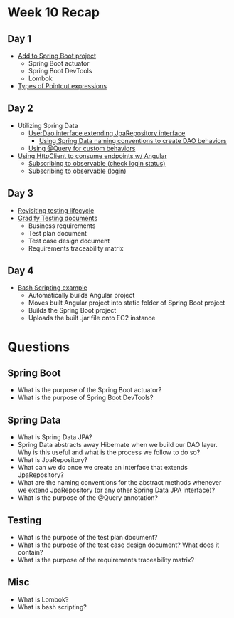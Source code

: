 # Week 10 Recap

## Day 1
- [Add to Spring Boot project](https://github.com/211018jwa/training/blob/main/week-10/day-1/gradify-sb/pom.xml#L21-L36)
    - Spring Boot actuator
    - Spring Boot DevTools
    - Lombok
- [Types of Pointcut expressions](https://github.com/211018jwa/training/blob/main/week-10/day-1/spring-aop-notes.md#types-of-pointcut-expressions)

## Day 2
- Utilizing Spring Data
    - [UserDao interface extending JpaRepository interface](https://github.com/211018jwa/training/blob/main/week-10/day-2/gradify-sb/src/main/java/com/revature/gradifysb/dao/UserDao.java#L7-L15)
        - [Using Spring Data naming conventions to create DAO behaviors](https://github.com/211018jwa/training/blob/main/week-10/day-2/gradify-sb/src/main/java/com/revature/gradifysb/dao/UserDao.java#L13)
    - [Using @Query for custom behaviors](https://github.com/211018jwa/training/blob/main/week-10/day-2/gradify-sb/src/main/java/com/revature/gradifysb/dao/AssignmentDao.java#L12-L13)
- [Using HttpClient to consume endpoints w/ Angular](https://github.com/211018jwa/training/blob/main/week-10/day-2/gradify-sb-angular/src/app/login.service.ts#L11-L34)
    - [Subscribing to observable (check login status)](https://github.com/211018jwa/training/blob/main/week-10/day-2/gradify-sb-angular/src/app/login-page/login-page.component.ts#L28-L49)
    - [Subscribing to observable (login)](https://github.com/211018jwa/training/blob/main/week-10/day-2/gradify-sb-angular/src/app/login-page/login-page.component.ts#L51-L74)

## Day 3
- [Revisiting testing lifecycle](https://github.com/211018jwa/training/blob/main/week-10/day-3/testing-revisited.md)
- [Gradify Testing documents](https://github.com/211018jwa/training/tree/main/week-10/day-3/gradify-testing-process)
    - Business requirements
    - Test plan document
    - Test case design document
    - Requirements traceability matrix

## Day 4
- [Bash Scripting example](https://github.com/211018jwa/training/blob/main/week-10/day-4/build-project.sh)
    - Automatically builds Angular project
    - Moves built Angular project into static folder of Spring Boot project
    - Builds the Spring Boot project
    - Uploads the built .jar file onto EC2 instance

# Questions

## Spring Boot
* What is the purpose of the Spring Boot actuator?
* What is the purpose of Spring Boot DevTools?

## Spring Data
* What is Spring Data JPA?
* Spring Data abstracts away Hibernate when we build our DAO layer. Why is this useful and what is the process we follow to do so?
* What is JpaRepository?
* What can we do once we create an interface that extends JpaRepository?
* What are the naming conventions for the abstract methods whenever we extend JpaRepository (or any other Spring Data JPA interface)?
* What is the purpose of the @Query annotation?

## Testing
* What is the purpose of the test plan document?
* What is the purpose of the test case design document? What does it contain?
* What is the purpose of the requirements traceability matrix?

## Misc
* What is Lombok?
* What is bash scripting?
